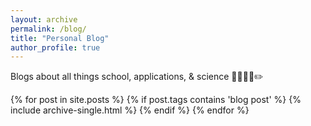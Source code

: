 ```yaml
---
layout: archive
permalink: /blog/
title: "Personal Blog"
author_profile: true
---
```

Blogs about all things school, applications, & science 🎒👩🏻‍🏫✏️

{% for post in site.posts %}
 {% if post.tags contains 'blog post' %}
  {% include archive-single.html %}
 {% endif %}
{% endfor %}
